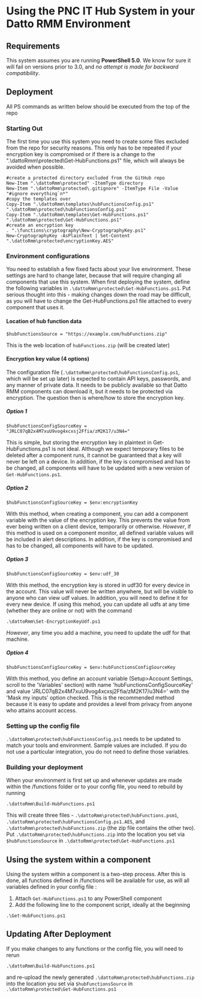 # Using the PNC IT Hub System in your Datto RMM Environment
## Requirements
This system assumes you are running **PowerShell 5.0**. We know for sure it will fail on versions prior to 3.0, and *no attempt is made for backward compatibility*.
## Deployment
All PS commands as written below should be executed from the top of the repo
### Starting Out
The first time you use this system you need to create some files excluded from the repo for security reasons. This only has to be repeated if your encryption key is compromised or if there is a change to the ".\dattoRmm\protected\Get-HubFunctions.ps1" file, which will always be avoided when possible.
```
#create a protected directory excluded from the GitHub repo
New-Item ".\dattoRmm\protected" -ItemType directory 
New-Item ".\dattoRmm\protected\.gitignore" -ItemType File -Value "#ignore everything`n*"
#copy the templates over
Copy-Item ".\dattoRmm\templates\hubFunctionsConfig.ps1" ".\dattoRmm\protected\hubFunctionsConfig.ps1"
Copy-Item ".\dattoRmm\templates\Get-HubFunctions.ps1" ".\dattoRmm\protected\Get-HubFunctions.ps1"
#create an encryption key
. ".\functions\cryptography\New-CryptographyKey.ps1"
New-CryptographyKey -AsPlainText | Set-Content ".\dattoRmm\protected\encryptionKey.AES"
```
### Environment configurations
You need to establish a few fixed facts about your live environment. These settings are hard to change later, because that will require changing all components that use this system. When first deploying the system, define the following variables in `.\dattoRmm\protected\Get-HubFunctions.ps1`. Put serious thought into this - making changes down the road may be difficult, as you will have to change the Get-HubFunctions.ps1 file attached to every component that uses it.
#### Location of hub function data
```
$hubFunctionsSource = "https://example.com/hubFunctions.zip"
```
This is the web location of `hubFunctions.zip` (will be created later)
#### Encryption key value (4 options)
The configuration file (`.\dattoRmm\protected\hubFunctionsConfig.ps1`, which will be set up later) is expected to contain API keys, passwords, and any manner of private data. It needs to be publicly available so that Datto RMM components can download it, but it needs to be protected via encryption. The question then is where/how to store the encryption key.
##### Option 1
```
$hubFunctionsConfigSourceKey = "JRLC07qB2x4M7xuU9vog4xcxsj2Ffia/zM2K17/u3N4="
```
This is simple, but storing the encryption key in plaintext in Get-HubFunctions.ps1 is not ideal. Although we expect temporary files to be deleted after a component runs, it cannot be guaranteed that a key will never be left on a device. In addition, if the key is compromised and has to be changed, all components will have to be updated with a new version of `Get-HubFunctions.ps1`.
##### Option 2
```
$hubFunctionsConfigSourceKey = $env:encryptionKey
```
With this method, when creating a component, you can add a component variable with the value of the encryption key. This prevents the value from ever being written on a client device, temporarily or otherwise. *However*, if this method is used on a component monitor, all defined variable values will be included in alert descriptions. In addition, if the key is compromised and has to be changed, all components will have to be updated.
##### Option 3
```
$hubFunctionsConfigSourceKey = $env:udf_30
```
With this method, the encryption key is stored in udf30 for every device in the account. This value will never be written anywhere, but will be visible to anyone who can view udf values. In addition, you will need to define it for every new device. 
If using this mehod, you can update all udfs at any time (whether they are online or not) with the command
```
.\dattoRmm\Set-EncryptionKeyUdf.ps1
```
*However*, any time you add a machine, you need to update the udf for that machine.
##### Option 4
```
$hubFunctionsConfigSourceKey = $env:hubFunctionsConfigSourceKey
```
With this method, you define an account variable (Setup>Account Settings, scroll to the 'Variables' section) with name 'hubFunctionsConfigSourceKey' and value 'JRLC07qB2x4M7xuU9vog4xcxsj2Ffia/zM2K17/u3N4=' with the 'Mask my inputs' option checked. This is the recommended method because it is easy to update and provides a level from privacy from anyone who attains account access.
### Setting up the config file
`.\dattoRmm\protected\hubFunctionsConfig.ps1` needs to be updated to match your tools and environment. Sample values are included. If you do not use a particular integration, you do not need to define those variables.
### Building your deployment
When your environment is first set up and whenever updates are made within the /functions folder or to your config file, you need to rebuild by running
```
.\dattoRmm\Build-HubFunctions.ps1
```
This will create three files - `.\dattoRmm\protected\hubFunctions.psm1`, `.\dattoRmm\protected\hubFunctionsConfig.ps1.AES`, and `.\dattoRmm\protected\hubFunctions.zip` (the zip file contains the other two). Put `.\dattoRmm\protected\hubFunctions.zip` into the location you set via `$hubFunctionsSource` in `.\dattoRmm\protected\Get-HubFunctions.ps1`
## Using the system within a component
Using the system within a component is a two-step process. After this is done, all functions defined in /functions will be available for use, as will all variables defined in your config file :
1. Attach `Get-HubFunctions.ps1` to any PowerShell component
2. Add the following line to the component script, ideally at the beginning
```
.\Get-HubFunctions.ps1
```
## Updating After Deployment
If you make changes to any functions or the config file, you will need to rerun
```
.\dattoRmm\Build-HubFunctions.ps1
```
and re-upload the newly generated `.\dattoRmm\protected\hubFunctions.zip` into the location you set via `$hubFunctionsSource` in `.\dattoRmm\protected\Get-HubFunctions.ps1`
